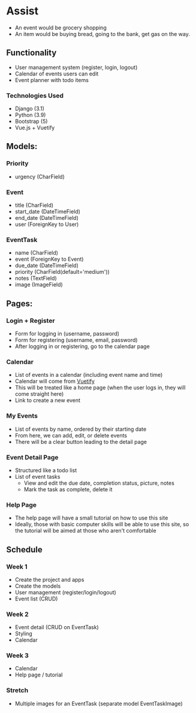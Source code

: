 # Assist


* An event would be grocery shopping
* An item would be buying bread, going to the bank, get gas on the way.

## Functionality

- User management system (register, login, logout)
- Calendar of events users can edit
- Event planner with todo items

### Technologies Used

- Django (3.1)
- Python (3.9)
- Bootstrap (5)
- Vue.js + Vuetify

## Models:


### Priority
* urgency (CharField)

### Event

* title (CharField)
* start_date (DateTimeField)
* end_date (DateTimeField)
* user (ForeignKey to User)

### EventTask

* name (CharField)
* event (ForeignKey to Event)
* due_date (DateTimeField)
* priority (CharField(default='medium'))
* notes (TextField)
* image (ImageField)


## Pages:

### Login + Register
* Form for logging in (username, password)
* Form for registering (username, email, password)
* After logging in or registering, go to the calendar page

### Calendar
* List of events in a calendar (including event name and time)
* Calendar will come from [Vuetify](https://vuetifyjs.com/en/components/calendars/)
* This will be treated like a home page (when the user logs in, they will come straight here)
* Link to create a new event
    
### My Events
* List of events by name, ordered by their starting date
* From here, we can add, edit, or delete events
* There will be a clear button leading to the detail page

### Event Detail Page

* Structured like a todo list
* List of event tasks
  * View and edit the due date, completion status, picture, notes
  * Mark the task as complete, delete it

### Help Page
* The help page will have a small tutorial on how to use this site 
* Ideally, those with basic computer skills will be able to use this site, so the tutorial will be aimed at those who aren't comfortable


## Schedule

### Week 1

- Create the project and apps
- Create the models
- User management (register/login/logout)
- Event list (CRUD)

### Week 2

- Event detail (CRUD on EventTask)
- Styling
- Calendar

### Week 3

- Calendar
- Help page / tutorial

### Stretch

- Multiple images for an EventTask (separate model EventTaskImage)


